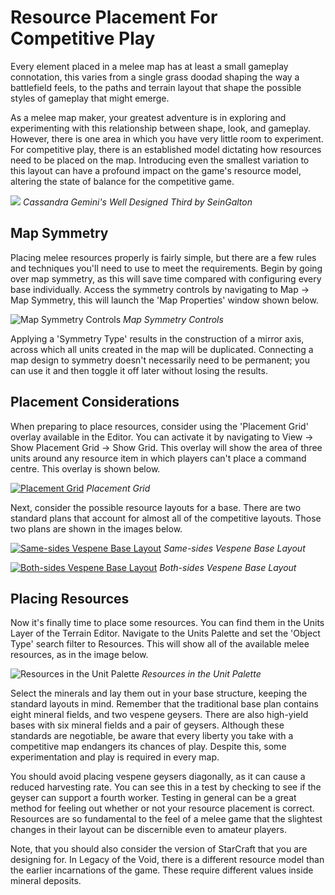 # Resource Placement For Competitive Play

Every element placed in a melee map has at least a small gameplay connotation, this varies from a single grass doodad shaping the way a battlefield feels, to the paths and terrain layout that shape the possible styles of gameplay that might emerge.

As a melee map maker, your greatest adventure is in exploring and experimenting with this relationship between shape, look, and gameplay. However, there is one area in which you have very little room to experiment. For competitive play, there is an established model dictating how resources need to be placed on the map. Introducing even the smallest variation to this layout can have a profound impact on the game's resource model, altering the state of balance for the competitive game.

![](./resources/086_Resource_Placement_for_Competitive_Play1.png)
*Cassandra Gemini's Well Designed Third by SeinGalton*

## Map Symmetry

Placing melee resources properly is fairly simple, but there are a few rules and techniques you'll need to use to meet the requirements. Begin by going over map symmetry, as this will save time compared with configuring every base individually. Access the symmetry controls by navigating to Map -\> Map Symmetry, this will launch the 'Map Properties' window shown below.

![Map Symmetry Controls](./resources/086_Resource_Placement_for_Competitive_Play2.png)
*Map Symmetry Controls*

Applying a 'Symmetry Type' results in the construction of a mirror axis, across which all units created in the map will be duplicated. Connecting a map design to symmetry doesn't necessarily need to be permanent; you can use it and then toggle it off later without losing the results.

## Placement Considerations

When preparing to place resources, consider using the 'Placement Grid' overlay available in the Editor. You can activate it by navigating to View -\> Show Placement Grid -\> Show Grid. This overlay will show the area of three units around any resource item in which players can't place a command centre. This overlay is shown below.

[![Placement Grid](./resources/086_Resource_Placement_for_Competitive_Play3.png)](./resources/086_Resource_Placement_for_Competitive_Play3.png)
*Placement Grid*

Next, consider the possible resource layouts for a base. There are two standard plans that account for almost all of the competitive layouts. Those two plans are shown in the images below.

[![Same-sides Vespene Base Layout](./resources/086_Resource_Placement_for_Competitive_Play4.png)](./resources/086_Resource_Placement_for_Competitive_Play4.png)
*Same-sides Vespene Base Layout*

[![Both-sides Vespene Base Layout](./resources/086_Resource_Placement_for_Competitive_Play5.png)](./resources/086_Resource_Placement_for_Competitive_Play5.png)
*Both-sides Vespene Base Layout*

## Placing Resources

Now it's finally time to place some resources. You can find them in the Units Layer of the Terrain Editor. Navigate to the Units Palette and set the 'Object Type' search filter to Resources. This will show all of the available melee resources, as in the image below.

![Resources in the Unit Palette](./resources/086_Resource_Placement_for_Competitive_Play6.png)
*Resources in the Unit Palette*

Select the minerals and lay them out in your base structure, keeping the standard layouts in mind. Remember that the traditional base plan contains eight mineral fields, and two vespene geysers. There are also high-yield bases with six mineral fields and a pair of geysers. Although these standards are negotiable, be aware that every liberty you take with a competitive map endangers its chances of play. Despite this, some experimentation and play is required in every map.

You should avoid placing vespene geysers diagonally, as it can cause a reduced harvesting rate. You can see this in a test by checking to see if the geyser can support a fourth worker. Testing in general can be a great method for feeling out whether or not your resource placement is correct. Resources are so fundamental to the feel of a melee game that the slightest changes in their layout can be discernible even to amateur players.

Note, that you should also consider the version of StarCraft that you are designing for. In Legacy of the Void, there is a different resource model than the earlier incarnations of the game. These require different values inside mineral deposits.
